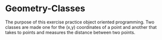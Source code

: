 # Geometry-Classes
The purpose of this exercise practice object oriented programming. Two classes are made one for the (x,y) coordinates of a point and another that takes to points and measures the distance between two points.
